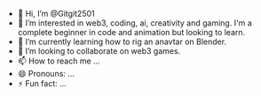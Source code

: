 - 👋 Hi, I’m @Gitgit2501
- 👀 I’m interested in web3, coding, ai, creativity and gaming. I'm a complete beginner in code and animation but looking to learn.
- 🌱 I’m currently learning how to rig an anavtar on Blender.
- 💞️ I’m looking to collaborate on web3 games.
- 📫 How to reach me ...
- 😄 Pronouns: ...
- ⚡ Fun fact: ...

<!---
Gitgit2501/Gitgit2501 is a ✨ special ✨ repository because its `README.md` (this file) appears on your GitHub profile.
You can click the Preview link to take a look at your changes.
--->
